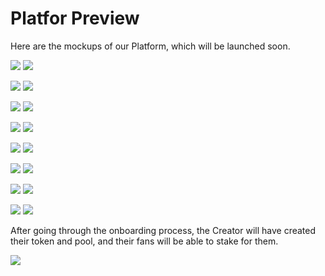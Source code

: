 # Platfor Preview

Here are the mockups of our Platform, which will be launched soon.

![](<../.gitbook/assets/0-Submit a channel - 00.png>) ![](<../.gitbook/assets/1-Submit a channel - 01.png>)

![](<../.gitbook/assets/2-Submit a channel - 02 (1).png>) ![](<../.gitbook/assets/3-Submit a channel - 02-2.png>)

![](<../.gitbook/assets/4-Submit a channel - 03 (1).png>) ![](<../.gitbook/assets/5-Submit a channel - 03-2 (1).png>)

![](<../.gitbook/assets/6-Submit a channel - 03-3 (1).png>) ![](<../.gitbook/assets/7-Submit a channel - 03 - Waitlist (1).png>)

![](<../.gitbook/assets/8-Submit a channel - 04.png>) ![](<../.gitbook/assets/9-Submit a channel - 04-2.png>)

![](<../.gitbook/assets/10-Submit a channel - 05 (1).png>) ![](<../.gitbook/assets/11-Submit a channel - 06.png>)

![](<../.gitbook/assets/12-Submit a channel - 06-2.png>) ![](<../.gitbook/assets/13-Submit a channel - 07.png>)

![](<../.gitbook/assets/14-Submit a channel - 07-2.png>) ![](<../.gitbook/assets/15-Submit a channel - 07-3.png>)

After going through the onboarding process, the Creator will have created their token and pool, and their fans will be able to stake for them.

![](<../.gitbook/assets/16-Submit a channel - 08.png>)



